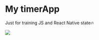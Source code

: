 # My timerApp
Just for training JS and React Native state🔥

<img src="https://img.shields.io/badge/javascript-%23323330.svg?style=for-the-badge&logo=javascript&logoColor=%23F7DF1E">